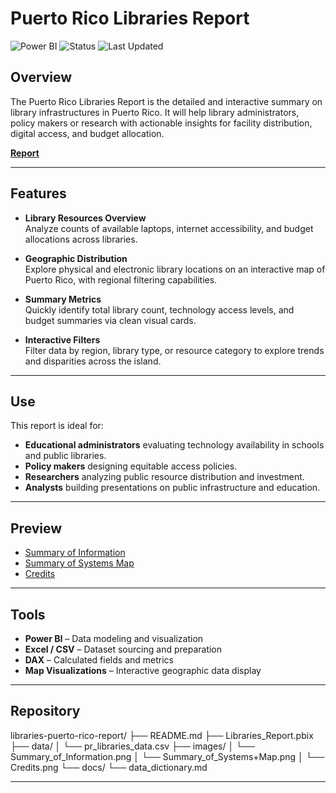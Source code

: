 # Puerto Rico Libraries Report

![Power BI](https://img.shields.io/badge/Powered_by-PowerBI-blue)
![Status](https://img.shields.io/badge/status-Complete-brightgreen)
![Last Updated](https://img.shields.io/badge/last%20updated-July%202025-blue)

## Overview

The Puerto Rico Libraries Report is the detailed and interactive summary  on library infrastructures in Puerto Rico. It will help library administrators, policy makers or research with actionable insights for facility distribution, digital access, and budget allocation.

[**Report**](https://app.powerbi.com/view?r=eyJrIjoiZGFlMzM2NmQtY2NiZi00ZjQ4LWIxNTUtYjQyMTBjMjk4ZmQ5IiwidCI6IjdkZjczZTQwLWRlNzktNDk1MC1iYWQzLTkwODkwNTA3ZTM5OCIsImMiOjJ9)

---

## Features

- **Library Resources Overview**  
  Analyze counts of available laptops, internet accessibility, and budget allocations across libraries.

- **Geographic Distribution**  
  Explore physical and electronic library locations on an interactive map of Puerto Rico, with regional filtering capabilities.

- **Summary Metrics**  
  Quickly identify total library count, technology access levels, and budget summaries via clean visual cards.

- **Interactive Filters**  
  Filter data by region, library type, or resource category to explore trends and disparities across the island.

---

## Use

This report is ideal for:
- **Educational administrators** evaluating technology availability in schools and public libraries.
- **Policy makers** designing equitable access policies.
- **Researchers** analyzing public resource distribution and investment.
- **Analysts** building presentations on public infrastructure and education.

---

## Preview

- [Summary of Information](https://github.com/javxks1/Puerto-Rico-Libraries/blob/main/Summary%20of%20Information.png)
- [Summary of Systems Map](https://github.com/javxks1/Puerto-Rico-Libraries/blob/main/Summary%20of%20Systems%20Map.png)
- [Credits](https://github.com/javxks1/Puerto-Rico-Libraries/blob/main/Credits.png)

---

## Tools

- **Power BI** – Data modeling and visualization  
- **Excel / CSV** – Dataset sourcing and preparation  
- **DAX** – Calculated fields and metrics  
- **Map Visualizations** – Interactive geographic data display

---

## Repository

libraries-puerto-rico-report/
├── README.md
├── Libraries_Report.pbix 
├── data/
│ └── pr_libraries_data.csv 
├── images/
│ └── Summary_of_Information.png
│ └── Summary_of_Systems+Map.png
│ └── Credits.png
└── docs/
└── data_dictionary.md

---
